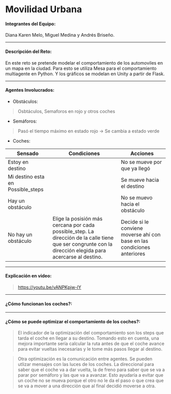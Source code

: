# Movilidad Urbana
#### Integrantes del Equipo: 
Diana Karen Melo, Miguel Medina y Andrés Briseño.
___
#### Descripción del Reto: 
En este reto se pretende modelar el comportamiento de los automoviles en un mapa en la ciudad. Para esto se utiliza Mesa para el comportamiento multiagente en Python. Y los gráficos se modelan en Unity a partir de Flask.
___
#### Agentes Involucrados: 
* Obstáculos:

> Osbtáculos, Semaforos en rojo y otros coches

* Semáforos:

> Pasó el tiempo máximo en estado rojo &rarr; Se cambia a estado verde

* Coches:

Sensado | Condiciones | Acciones |
--- | --- | --- | 
Estoy en destino |  | No se mueve por que ya llegó | 
Mi destino esta en Possible_steps |  | Se mueve hacia el destino |
Hay un obstáculo |  | No se muevo hacia el obstáculo |
No hay un obstáculo | Elige la posisión más cercana por cada possible_step. La dirección de la calle tiene que ser congrunte con la dirección elegida para acercarse al destino. | Decide si le conviene moverse ahí con base en las condiciones anteriores|
___
#### Explicación en video:
> https://youtu.be/vANPKpjw-lY
___
#### ¿Cómo funcionan los coches?:
___
#### ¿Cómo se puede optimizar el comportamiento de los coches?:

> El indicador de la optimización del comportamiento son los steps que tarda el coche en llegar a su destino. Tomando esto en cuenta, una mejora importante sería calcular la ruta antes de que el coche avance para evitar vueltas inecesarias y le tome más pasos llegar al destino.

> Otra optimización es la comunicación entre agentes. Se pueden utlizar mensajes con las luces de los coches. La direccional para saber que el coche va a dar vuelta, la de freno para saber que se va a parar por semáforo y las que va a avanzar. Esto ayudaría a evitar que un coche no se mueva porque el otro no le da el paso o que crea que se va a mover a una dirección que al final decidió moverse a otra.
